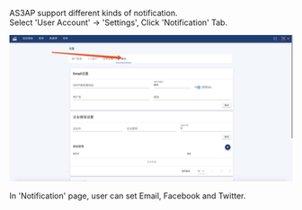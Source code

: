 AS3AP support different kinds of notification.<br>
Select 'User Account' -> 'Settings', Click 'Notification' Tab.

![Notification](notification.jpg)

In 'Notification' page, user can set Email, Facebook and Twitter.